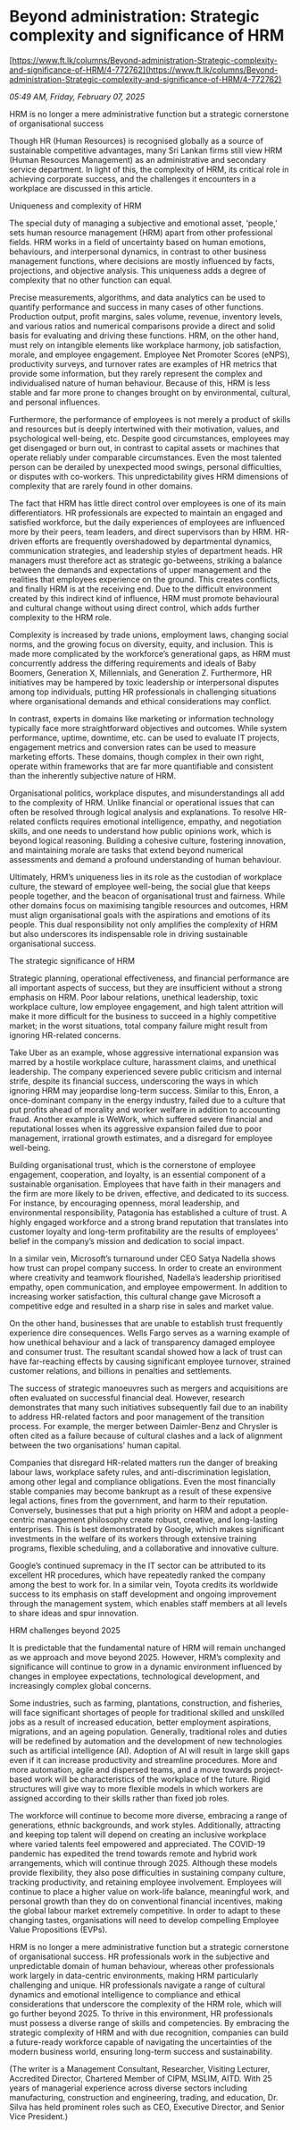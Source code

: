 # Beyond administration: Strategic complexity and significance of HRM

[https://www.ft.lk/columns/Beyond-administration-Strategic-complexity-and-significance-of-HRM/4-772762](https://www.ft.lk/columns/Beyond-administration-Strategic-complexity-and-significance-of-HRM/4-772762)

*05:49 AM, Friday, February 07, 2025*

HRM is no longer a mere administrative function but a strategic cornerstone of organisational success

Though HR (Human Resources) is recognised globally as a source of sustainable competitive advantages, many Sri Lankan firms still view HRM (Human Resources Management) as an administrative and secondary service department. In light of this, the complexity of HRM, its critical role in achieving corporate success, and the challenges it encounters in a workplace are discussed in this article.

Uniqueness and complexity of HRM

The special duty of managing a subjective and emotional asset, ‘people,’ sets human resource management (HRM) apart from other professional fields. HRM works in a field of uncertainty based on human emotions, behaviours, and interpersonal dynamics, in contrast to other business management functions, where decisions are mostly influenced by facts, projections, and objective analysis. This uniqueness adds a degree of complexity that no other function can equal.

Precise measurements, algorithms, and data analytics can be used to quantify performance and success in many cases of other functions. Production output, profit margins, sales volume, revenue, inventory levels, and various ratios and numerical comparisons provide a direct and solid basis for evaluating and driving these functions. HRM, on the other hand, must rely on intangible elements like workplace harmony, job satisfaction, morale, and employee engagement. Employee Net Promoter Scores (eNPS), productivity surveys, and turnover rates are examples of HR metrics that provide some information, but they rarely represent the complex and individualised nature of human behaviour. Because of this, HRM is less stable and far more prone to changes brought on by environmental, cultural, and personal influences.

Furthermore, the performance of employees is not merely a product of skills and resources but is deeply intertwined with their motivation, values, and psychological well-being, etc. Despite good circumstances, employees may get disengaged or burn out, in contrast to capital assets or machines that operate reliably under comparable circumstances. Even the most talented person can be derailed by unexpected mood swings, personal difficulties, or disputes with co-workers. This unpredictability gives HRM dimensions of complexity that are rarely found in other domains.

The fact that HRM has little direct control over employees is one of its main differentiators. HR professionals are expected to maintain an engaged and satisfied workforce, but the daily experiences of employees are influenced more by their peers, team leaders, and direct supervisors than by HRM. HR-driven efforts are frequently overshadowed by departmental dynamics, communication strategies, and leadership styles of department heads. HR managers must therefore act as strategic go-betweens, striking a balance between the demands and expectations of upper management and the realities that employees experience on the ground. This creates conflicts, and finally HRM is at the receiving end. Due to the difficult environment created by this indirect kind of influence, HRM must promote behavioural and cultural change without using direct control, which adds further complexity to the HRM role.

Complexity is increased by trade unions, employment laws, changing social norms, and the growing focus on diversity, equity, and inclusion. This is made more complicated by the workforce’s generational gaps, as HRM must concurrently address the differing requirements and ideals of Baby Boomers, Generation X, Millennials, and Generation Z. Furthermore, HR initiatives may be hampered by toxic leadership or interpersonal disputes among top individuals, putting HR professionals in challenging situations where organisational demands and ethical considerations may conflict.

In contrast, experts in domains like marketing or information technology typically face more straightforward objectives and outcomes. While system performance, uptime, downtime, etc. can be used to evaluate IT projects, engagement metrics and conversion rates can be used to measure marketing efforts. These domains, though complex in their own right, operate within frameworks that are far more quantifiable and consistent than the inherently subjective nature of HRM.

Organisational politics, workplace disputes, and misunderstandings all add to the complexity of HRM. Unlike financial or operational issues that can often be resolved through logical analysis and explanations. To resolve HR-related conflicts requires emotional intelligence, empathy, and negotiation skills, and one needs to understand how public opinions work, which is beyond logical reasoning. Building a cohesive culture, fostering innovation, and maintaining morale are tasks that extend beyond numerical assessments and demand a profound understanding of human behaviour.

Ultimately, HRM’s uniqueness lies in its role as the custodian of workplace culture, the steward of employee well-being, the social glue that keeps people together, and the beacon of organisational trust and fairness. While other domains focus on maximising tangible resources and outcomes, HRM must align organisational goals with the aspirations and emotions of its people. This dual responsibility not only amplifies the complexity of HRM but also underscores its indispensable role in driving sustainable organisational success.

The strategic significance of HRM

Strategic planning, operational effectiveness, and financial performance are all important aspects of success, but they are insufficient without a strong emphasis on HRM. Poor labour relations, unethical leadership, toxic workplace culture, low employee engagement, and high talent attrition will make it more difficult for the business to succeed in a highly competitive market; in the worst situations, total company failure might result from ignoring HR-related concerns.

Take Uber as an example, whose aggressive international expansion was marred by a hostile workplace culture, harassment claims, and unethical leadership. The company experienced severe public criticism and internal strife, despite its financial success, underscoring the ways in which ignoring HRM may jeopardise long-term success. Similar to this, Enron, a once-dominant company in the energy industry, failed due to a culture that put profits ahead of morality and worker welfare in addition to accounting fraud. Another example is WeWork, which suffered severe financial and reputational losses when its aggressive expansion failed due to poor management, irrational growth estimates, and a disregard for employee well-being.

Building organisational trust, which is the cornerstone of employee engagement, cooperation, and loyalty, is an essential component of a sustainable organisation. Employees that have faith in their managers and the firm are more likely to be driven, effective, and dedicated to its success. For instance, by encouraging openness, moral leadership, and environmental responsibility, Patagonia has established a culture of trust. A highly engaged workforce and a strong brand reputation that translates into customer loyalty and long-term profitability are the results of employees’ belief in the company’s mission and dedication to social impact.

In a similar vein, Microsoft’s turnaround under CEO Satya Nadella shows how trust can propel company success. In order to create an environment where creativity and teamwork flourished, Nadella’s leadership prioritised empathy, open communication, and employee empowerment. In addition to increasing worker satisfaction, this cultural change gave Microsoft a competitive edge and resulted in a sharp rise in sales and market value.

On the other hand, businesses that are unable to establish trust frequently experience dire consequences. Wells Fargo serves as a warning example of how unethical behaviour and a lack of transparency damaged employee and consumer trust. The resultant scandal showed how a lack of trust can have far-reaching effects by causing significant employee turnover, strained customer relations, and billions in penalties and settlements.

The success of strategic manoeuvres such as mergers and acquisitions are often evaluated on successful financial deal. However, research demonstrates that many such initiatives subsequently fail due to an inability to address HR-related factors and poor management of the transition process. For example, the merger between Daimler-Benz and Chrysler is often cited as a failure because of cultural clashes and a lack of alignment between the two organisations’ human capital.

Companies that disregard HR-related matters run the danger of breaking labour laws, workplace safety rules, and anti-discrimination legislation, among other legal and compliance obligations. Even the most financially stable companies may become bankrupt as a result of these expensive legal actions, fines from the government, and harm to their reputation. Conversely, businesses that put a high priority on HRM and adopt a people-centric management philosophy create robust, creative, and long-lasting enterprises. This is best demonstrated by Google, which makes significant investments in the welfare of its workers through extensive training programs, flexible scheduling, and a collaborative and innovative culture.

Google’s continued supremacy in the IT sector can be attributed to its excellent HR procedures, which have repeatedly ranked the company among the best to work for. In a similar vein, Toyota credits its worldwide success to its emphasis on staff development and ongoing improvement through the management system, which enables staff members at all levels to share ideas and spur innovation.

HRM challenges beyond 2025

It is predictable that the fundamental nature of HRM will remain unchanged as we approach and move beyond 2025. However, HRM’s complexity and significance will continue to grow in a dynamic environment influenced by changes in employee expectations, technological development, and increasingly complex global concerns.

Some industries, such as farming, plantations, construction, and fisheries, will face significant shortages of people for traditional skilled and unskilled jobs as a result of increased education, better employment aspirations, migrations, and an ageing population. Generally, traditional roles and duties will be redefined by automation and the development of new technologies such as artificial intelligence (AI). Adoption of AI will result in large skill gaps even if it can increase productivity and streamline procedures. More and more automation, agile and dispersed teams, and a move towards project-based work will be characteristics of the workplace of the future. Rigid structures will give way to more flexible models in which workers are assigned according to their skills rather than fixed job roles.

The workforce will continue to become more diverse, embracing a range of generations, ethnic backgrounds, and work styles. Additionally, attracting and keeping top talent will depend on creating an inclusive workplace where varied talents feel empowered and appreciated. The COVID-19 pandemic has expedited the trend towards remote and hybrid work arrangements, which will continue through 2025. Although these models provide flexibility, they also pose difficulties in sustaining company culture, tracking productivity, and retaining employee involvement. Employees will continue to place a higher value on work-life balance, meaningful work, and personal growth than they do on conventional financial incentives, making the global labour market extremely competitive. In order to adapt to these changing tastes, organisations will need to develop compelling Employee Value Propositions (EVPs).

HRM is no longer a mere administrative function but a strategic cornerstone of organisational success. HR professionals work in the subjective and unpredictable domain of human behaviour, whereas other professionals work largely in data-centric environments, making HRM particularly challenging and unique. HR professionals navigate a range of cultural dynamics and emotional intelligence to compliance and ethical considerations that underscore the complexity of the HRM role, which will go further beyond 2025. To thrive in this environment, HR professionals must possess a diverse range of skills and competencies. By embracing the strategic complexity of HRM and with due recognition, companies can build a future-ready workforce capable of navigating the uncertainties of the modern business world, ensuring long-term success and sustainability.

(The writer is a Management Consultant, Researcher, Visiting Lecturer, Accredited Director, Chartered Member of CIPM, MSLIM, AITD. With 25 years of managerial experience across diverse sectors including manufacturing, construction and engineering, trading, and education, Dr. Silva has held prominent roles such as CEO, Executive Director, and Senior Vice President.)

